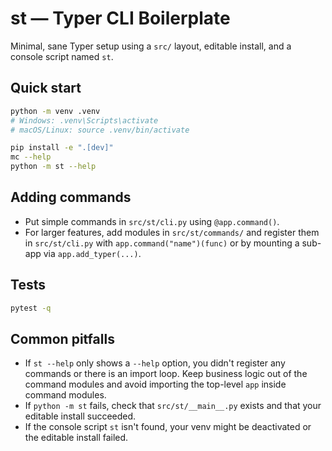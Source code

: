# st — Typer CLI Boilerplate

Minimal, sane Typer setup using a `src/` layout, editable install, and a console script named `st`.

## Quick start

```bash
python -m venv .venv
# Windows: .venv\Scripts\activate
# macOS/Linux: source .venv/bin/activate

pip install -e ".[dev]"
mc --help
python -m st --help
```

## Adding commands

- Put simple commands in `src/st/cli.py` using `@app.command()`.
- For larger features, add modules in `src/st/commands/` and register them in `src/st/cli.py` with `app.command("name")(func)` or by mounting a sub-app via `app.add_typer(...)`.

## Tests

```bash
pytest -q
```

## Common pitfalls

- If `st --help` only shows a `--help` option, you didn't register any commands or there is an import loop. Keep business logic out of the command modules and avoid importing the top-level `app` inside command modules.
- If `python -m st` fails, check that `src/st/__main__.py` exists and that your editable install succeeded.
- If the console script `st` isn't found, your venv might be deactivated or the editable install failed.
